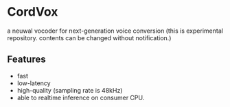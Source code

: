 # CordVox
a neuwal vocoder for next-generation voice conversion
(this is experimental repository. contents can be changed without notification.)

## Features
- fast
- low-latency
- high-quality (sampling rate is 48kHz)
- able to realtime inference on consumer CPU.
